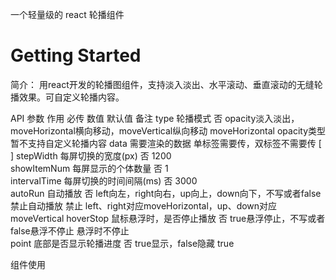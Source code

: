 一个轻量级的 react 轮播组件

# Getting Started

简介：
用react开发的轮播图组件，支持淡入淡出、水平滚动、垂直滚动的无缝轮播效果。可自定义轮播内容。

API
参数	作用	必传	数值	默认值	备注
type	轮播模式	否	opacity淡入淡出，moveHorizontal横向移动，moveVertical纵向移动	moveHorizontal	opacity类型暂不支持自定义轮播内容
data	需要渲染的数据	单标签需要传，双标签不需要传		[ ]	
stepWidth	每屏切换的宽度(px)	否		1200	
showItemNum	每屏显示的个体数量	否		1	
intervalTime	每屏切换的时间间隔(ms)	否		3000	
autoRun	自动播放	否	left向左，right向右，up向上，down向下，不写或者false禁止自动播放	禁止	left、right对应moveHorizontal，up、down对应moveVertical
hoverStop	鼠标悬浮时，是否停止播放	否	true悬浮停止，不写或者false悬浮不停止	悬浮时不停止	
point	底部是否显示轮播进度	否	true显示，false隐藏	true	

组件使用
